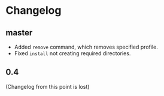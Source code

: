 # Changelog

## master
- Added `remove` command, which removes specified profile.
- Fixed `install` not creating required directories.

## 0.4
(Changelog from this point is lost)

